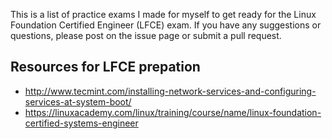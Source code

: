 This is a list of practice exams I made for myself to get ready for the Linux Foundation Certified Engineer (LFCE) exam. If you have any suggestions or questions, please post on the issue page or submit a pull request.

## Resources for LFCE prepation

- http://www.tecmint.com/installing-network-services-and-configuring-services-at-system-boot/ 
- https://linuxacademy.com/linux/training/course/name/linux-foundation-certified-systems-engineer